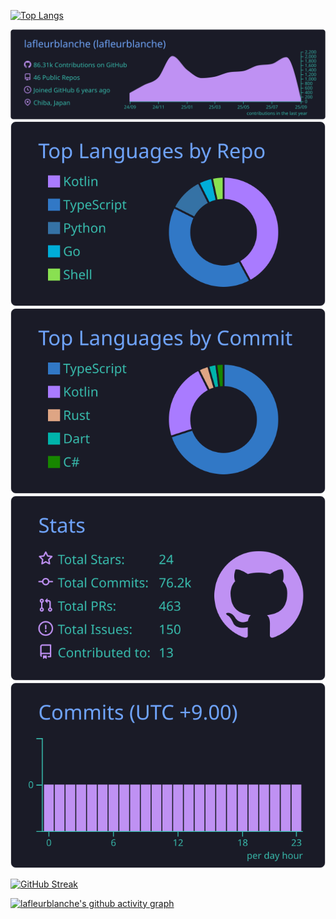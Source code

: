 [![Top Langs](https://github-readme-stats.vercel.app/api/top-langs/?username=lafleurblanche&theme=tokyonight&hide_border=true&layout=compact&langs_count=4&hide=HTML,C,CSS,Java)](https://github.com/anuraghazra/github-readme-stats)


[![](https://raw.githubusercontent.com/lafleurblanche/lafleurblanche/main/profile-summary-card-output/tokyonight/0-profile-details.svg)](https://github.com/vn7n24fzkq/github-profile-summary-cards)
[![](https://raw.githubusercontent.com/lafleurblanche/lafleurblanche/main/profile-summary-card-output/tokyonight/1-repos-per-language.svg)](https://github.com/vn7n24fzkq/github-profile-summary-cards) [![](https://raw.githubusercontent.com/lafleurblanche/lafleurblanche/main/profile-summary-card-output/tokyonight/2-most-commit-language.svg)](https://github.com/vn7n24fzkq/github-profile-summary-cards)
[![](https://raw.githubusercontent.com/lafleurblanche/lafleurblanche/main/profile-summary-card-output/tokyonight/3-stats.svg)](https://github.com/vn7n24fzkq/github-profile-summary-cards) [![](https://raw.githubusercontent.com/lafleurblanche/lafleurblanche/main/profile-summary-card-output/tokyonight/4-productive-time.svg)](https://github.com/vn7n24fzkq/github-profile-summary-cards)

[![GitHub Streak](https://streak-stats.demolab.com/?user=lafleurblanche&theme=tokyonight&hide_border=true)](https://git.io/streak-stats)

[![lafleurblanche's github activity graph](https://github-readme-activity-graph.vercel.app/graph?username=lafleurblanche&theme=react-dark&hide_border=true)](https://github.com/ashutosh00710/github-readme-activity-graph)
